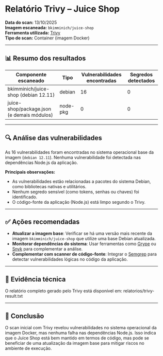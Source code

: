 # Relatório Trivy – Juice Shop

**Data do scan:** 13/10/2025  
**Imagem escaneada:** `bkimminich/juice-shop`  
**Ferramenta utilizada:** [Trivy](https://github.com/aquasecurity/trivy)  
**Tipo de scan:** Container (imagem Docker)

---

## 📊 Resumo dos resultados

| Componente escaneado                      | Tipo     | Vulnerabilidades encontradas | Segredos detectados |
|------------------------------------------|----------|-------------------------------|----------------------|
| bkimminich/juice-shop (debian 12.11)     | debian   | 16                            | 0                    |
| juice-shop/package.json (e demais módulos)| node-pkg | 0                             | 0                    |

---

## 🔍 Análise das vulnerabilidades

As 16 vulnerabilidades foram encontradas no sistema operacional base da imagem (`debian 12.11`). Nenhuma vulnerabilidade foi detectada nas dependências Node.js da aplicação.

**Principais observações:**

- As vulnerabilidades estão relacionadas a pacotes do sistema Debian, como bibliotecas nativas e utilitários.
- Nenhum segredo sensível (como tokens, senhas ou chaves) foi identificado.
- O código-fonte da aplicação (Node.js) está limpo segundo o Trivy.

---

## ✅ Ações recomendadas

- **Atualizar a imagem base**: Verificar se há uma versão mais recente da imagem `bkimminich/juice-shop` que utilize uma base Debian atualizada.
- **Monitorar dependências do sistema**: Usar ferramentas como [Grype](https://github.com/anchore/grype) ou [Snyk](https://snyk.io) para complementar a análise.
- **Complementar com scanner de código-fonte**: Integrar o [Semgrep](https://semgrep.dev) para detectar vulnerabilidades lógicas no código da aplicação.

---

## 📁 Evidência técnica

O relatório completo gerado pelo Trivy está disponível em: relatorios/trivy-result.txt


---

## 🧠 Conclusão

O scan inicial com Trivy revelou vulnerabilidades no sistema operacional da imagem Docker, mas nenhuma falha nas dependências Node.js. Isso indica que o Juice Shop está bem mantido em termos de código, mas pode se beneficiar de uma atualização da imagem base para mitigar riscos no ambiente de execução.

